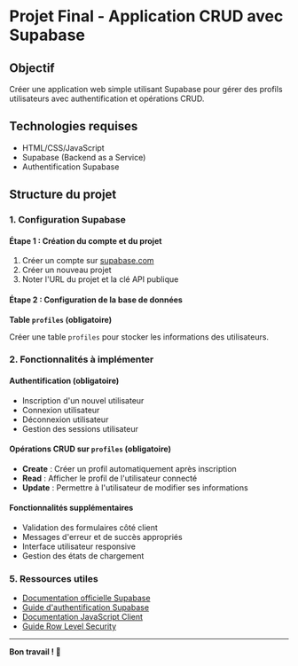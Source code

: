 # Projet Final - Application CRUD avec Supabase

## Objectif
Créer une application web simple utilisant Supabase pour gérer des profils utilisateurs avec authentification et opérations CRUD.

## Technologies requises
- HTML/CSS/JavaScript
- Supabase (Backend as a Service)
- Authentification Supabase

## Structure du projet

### 1. Configuration Supabase

#### Étape 1 : Création du compte et du projet
1. Créer un compte sur [supabase.com](https://supabase.com)
2. Créer un nouveau projet
3. Noter l'URL du projet et la clé API publique

#### Étape 2 : Configuration de la base de données

**Table `profiles` (obligatoire)**

Créer une table `profiles` pour stocker les informations des utilisateurs.

### 2. Fonctionnalités à implémenter

#### Authentification (obligatoire)
- Inscription d'un nouvel utilisateur
- Connexion utilisateur
- Déconnexion utilisateur
- Gestion des sessions utilisateur

#### Opérations CRUD sur `profiles` (obligatoire)
- **Create** : Créer un profil automatiquement après inscription
- **Read** : Afficher le profil de l'utilisateur connecté
- **Update** : Permettre à l'utilisateur de modifier ses informations

#### Fonctionnalités supplémentaires
- Validation des formulaires côté client
- Messages d'erreur et de succès appropriés
- Interface utilisateur responsive
- Gestion des états de chargement


### 5. Ressources utiles

- [Documentation officielle Supabase](https://supabase.com/docs)
- [Guide d'authentification Supabase](https://supabase.com/docs/guides/auth)
- [Documentation JavaScript Client](https://supabase.com/docs/reference/javascript)
- [Guide Row Level Security](https://supabase.com/docs/guides/auth/row-level-security)


---

**Bon travail ! 🚀**